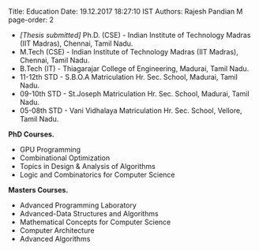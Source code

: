 Title: Education
Date: 19.12.2017 18:27:10 IST
Authors: Rajesh Pandian M
page-order: 2

* _[Thesis submitted]_ Ph.D. (CSE) - Indian Institute of Technology Madras (IIT Madras), Chennai, Tamil Nadu.
* M.Tech (CSE) - Indian Institute of Technology Madras (IIT Madras), Chennai, Tamil Nadu.
* B.Tech (IT) - Thiagarajar College of Engineering, Madurai, Tamil Nadu.
* 11-12th STD - S.B.O.A Matriculation Hr. Sec. School, Madurai, Tamil Nadu.
* 09-10th STD - St.Joseph Matriculation Hr. Sec. School, Madurai, Tamil Nadu.
* 05-08th STD - Vani Vidhalaya  Matriculation Hr. Sec. School, Vellore, Tamil Nadu.

**PhD Courses.**

- GPU Programming
- Combinational Optimization
- Topics in Design & Analysis of Algorithms
- Logic and Combinatorics for Computer Science

**Masters Courses.**

- Advanced Programming Laboratory
- Advanced-Data Structures and Algorithms
- Mathematical Concepts for Computer Science
- Computer Architecture
- Advanced Algorithms
